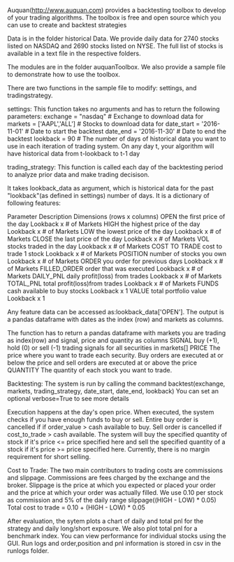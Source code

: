 Auquan(http://www.auquan.com) provides a backtesting toolbox to develop of your trading algorithms. The toolbox is free and open source which you can use to create and backtest strategies

Data is in the folder historical Data. We provide daily data for 2740 stocks listed on NASDAQ and 2690 stocks listed on NYSE. The full list of stocks is available in a text file in the respective folders.

The modules are in the folder auquanToolbox. We also provide a sample file to demonstrate how to use the toolbox.

There are two functions in the sample file to modify: settings, and tradingstrategy.

settings:
This function takes no arguments and has to return the following parameters:
exchange = "nasdaq"         # Exchange to download data for
markets = ['AAPL','ALL']    # Stocks to download data for
date_start = '2016-11-01'   # Date to start the backtest
date_end = '2016-11-30'     # Date to end the backtest
lookback = 90               # The number of days of historical data you want to use in each iteration of trading system. On any day t, your algorithm will have historical data from t-lookback to t-1 day

trading_strategy:
This function is called each day of the backtesting period to analyze prior data and make trading decisison.

It takes lookback_data as argument, which is historical data for the past "lookback"(as defined in settings) number of days. It is a dictionary of following features:

Parameter	Description			Dimensions (rows x columns)
OPEN		the first price of the day	Lookback x # of Markets
HIGH		the highest price of the day	Lookback x # of Markets
LOW		the lowest price of the day	Lookback x # of Markets
CLOSE		the last price of the day	Lookback x # of Markets
VOL		stocks traded in the day	Lookback x # of Markets
COST TO TRADE	cost to trade 1 stock		Lookback x # of Markets
POSITION	number of stocks you own	Lookback x # of Markets
ORDER		you order for previous days	Lookback x # of Markets
FILLED_ORDER 	order that was executed		Lookback x # of Markets
DAILY_PNL 	daily profit(loss) from trades	Lookback x # of Markets
TOTAL_PNL 	total profit(loss)from trades	Lookback x # of Markets
FUNDS 		cash available to buy stocks	Lookback x 1
VALUE 		total portfolio value		Lookback x 1
     
Any feature data can be accessed as:lookback_data['OPEN']. The output is a pandas dataframe with dates as the index (row) and markets as columns. 
    
The function has to return a pandas dataframe with markets you are trading as index(row) and signal, price and quantity as columns
SIGNAL	buy (+1), hold (0) or sell (-1) trading signals for all securities in markets[]
PRICE	The price where you want to trade each security. 
	Buy orders are executed at or below the price and sell orders are executed at or above the price
QUANTITY The quantity of each stock you want to trade.
    
Backtesting:
The system is run by calling the command
backtest(exchange, markets, trading_strategy, date_start, date_end, lookback)
You can set an optional verbose=True to see more details

Execution happens at the day's open price. When executed, the system checks if you have enough funds to buy or sell. Entire buy order is cancelled if if order_value > cash available to buy. Sell order is cancelled if cost_to_trade > cash available.
The system will buy the specified quantity of stock if it's price <= price specified here and sell the specified quantity of a stock if it's price >= price specified here.
Currently, there is no margin requirement for short selling.

Cost to Trade: The two main contributors to trading costs are commissions and slippage. Commissions are fees charged by the exchange and the broker. Slippage is the price at which you expected or placed your order and the price at which your order was actually filled. 
We use 0.10 per stock as commission and 5% of the daily range slippage((HIGH - LOW) * 0.05)
Total cost to trade = 0.10 + (HIGH - LOW) * 0.05

After evaluation, the sytem plots a chart of daily and total pnl for the strategy and daily long/short exposure. We also plot total pnl for a benchmark index.
You can view performance for individual stocks using the GUI.
Run logs and order,position and pnl information is stored in csv in the runlogs folder.

